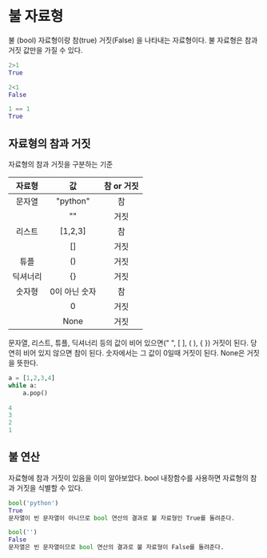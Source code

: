 # 불 자료형

불 (bool) 자료형이랑 참(true) 거짓(False) 을 나타내는 자료형이다. 불 자료형은 참과 거짓 값만을 가질 수 있다.

```python
2>1
True

2<1
False

1 == 1
True
```

## 자료형의 참과 거짓

자료형의 참과 거짓을 구분하는 기준

|  자료형  |      값       | 참 or 거짓 |
| :------: | :-----------: | :--------: |
|  문자열  |   "python"    |     참     |
|          |      ""       |    거짓    |
|  리스트  |    [1,2,3]    |     참     |
|          |      []       |    거짓    |
|   튜플   |      ()       |    거짓    |
| 딕셔너리 |      {}       |    거짓    |
|  숫자형  | 0이 아닌 숫자 |     참     |
|          |       0       |    거짓    |
|          |     None      |    거짓    |

문자열, 리스트, 튜플, 딕셔너리 등의 값이 비어 있으면(" ", [ ], ( ), { }) 거짓이 된다. 당연히 비어 있지 않으면 참이 된다. 숫자에서는 그 값이 0일때 거짓이 된다. None은 거짓을 뜻한다.

```python
a = [1,2,3,4]
while a:
    a.pop()
    
4
3
2
1
```

## 불 연산 

자료형에 참과 거짓이 있음을 이미 알아보았다. bool 내장함수를 사용하면 자료형의 참과 거짓을 식별할 수 있다.

```python
bool('python')
True
문자열이 빈 문자열이 아니므로 bool 연산의 결과로 불 자료형인 True를 돌려준다.

bool('')
False
문자열은 빈 문자열이므로 bool 연산의 결과로 불 자료형이 False를 돌려준다. 
```



